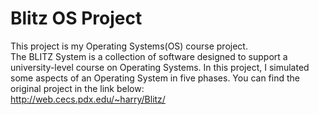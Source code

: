 # Blitz OS Project

This project is my Operating Systems(OS) course project. <br>
The BLITZ System is a collection of software designed to support a university-level course on Operating Systems. In this project, I simulated some aspects of an Operating System in five phases. You can find the original project in the link below: <br>
http://web.cecs.pdx.edu/~harry/Blitz/
